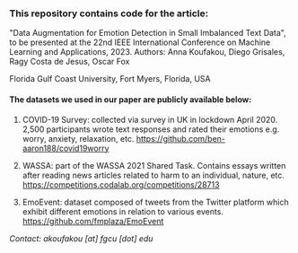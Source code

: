 ### This repository contains code for the article:
"Data Augmentation for Emotion Detection in Small Imbalanced Text Data", to be presented at the 22nd IEEE International Conference on Machine Learning and Applications, 2023.
Authors: Anna Koufakou, Diego Grisales, Ragy Costa de Jesus, Oscar Fox 

Florida Gulf Coast University, Fort Myers, Florida, USA


#### The datasets we used in our paper are publicly available below:

1. COVID-19 Survey: collected via survey in UK in lockdown April 2020. 2,500 participants wrote text responses and rated their emotions e.g. worry, anxiety, relaxation, etc. https://github.com/ben-aaron188/covid19worry

2. WASSA: part of the WASSA 2021 Shared Task. Contains essays written after reading news articles related to harm to an individual, nature, etc. https://competitions.codalab.org/competitions/28713

3. EmoEvent: dataset composed of tweets from the Twitter platform which exhibit different emotions in relation to various events. https://github.com/fmplaza/EmoEvent

_Contact: akoufakou [at] fgcu [dot] edu_